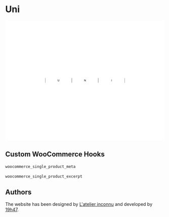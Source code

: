# Uni

![Screenshot](screenshot.png)

## Custom WooCommerce Hooks

```php
woocommerce_single_product_meta
```

```php
woocommerce_single_product_excerpt
```

## Authors

The website has been designed by [L'atelier inconnu](http://www.atelierinconnu.com/) and developed by [19h47](http://www.19h47.fr/).
